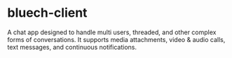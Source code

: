 # bluech-client
A chat app designed to handle multi users, threaded, and other complex forms of conversations. It supports media attachments, video &amp; audio calls, text messages, and continuous notifications.
